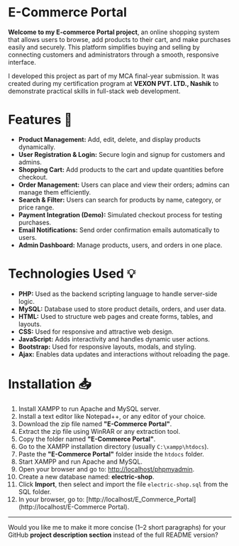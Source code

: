 # E-Commerce Portal
**Welcome to my E-commerce Portal project**, an online shopping system that allows users to browse, add products to their cart, and make purchases easily and securely. This platform simplifies buying and selling by connecting customers and administrators through a smooth, responsive interface.

I developed this project as part of my MCA final-year submission. It was created during my certification program at **VEXON PVT. LTD., Nashik** to demonstrate practical skills in full-stack web development.

# Features 🛒

* **Product Management:** Add, edit, delete, and display products dynamically.
* **User Registration & Login:** Secure login and signup for customers and admins.
* **Shopping Cart:** Add products to the cart and update quantities before checkout.
* **Order Management:** Users can place and view their orders; admins can manage them efficiently.
* **Search & Filter:** Users can search for products by name, category, or price range.
* **Payment Integration (Demo):** Simulated checkout process for testing purchases.
* **Email Notifications:** Send order confirmation emails automatically to users.
* **Admin Dashboard:** Manage products, users, and orders in one place.

# Technologies Used 💡

* **PHP:** Used as the backend scripting language to handle server-side logic.
* **MySQL:** Database used to store product details, orders, and user data.
* **HTML:** Used to structure web pages and create forms, tables, and layouts.
* **CSS:** Used for responsive and attractive web design.
* **JavaScript:** Adds interactivity and handles dynamic user actions.
* **Bootstrap:** Used for responsive layouts, modals, and styling.
* **Ajax:** Enables data updates and interactions without reloading the page.

# Installation 📥

1. Install XAMPP to run Apache and MySQL server.
2. Install a text editor like Notepad++, or any editor of your choice.
3. Download the zip file named **"E-Commerce Portal"**.
4. Extract the zip file using WinRAR or any extraction tool.
5. Copy the folder named **"E-Commerce Portal"**.
6. Go to the XAMPP installation directory (usually `C:\xampp\htdocs`).
7. Paste the **"E-Commerce Portal"** folder inside the `htdocs` folder.
8. Start XAMPP and run Apache and MySQL.
9. Open your browser and go to: [http://localhost/phpmyadmin](http://localhost/phpmyadmin).
10. Create a new database named: **electric-shop**.
11. Click **Import**, then select and import the file `electric-shop.sql` from the SQL folder.
12. In your browser, go to: [http://localhost/E_Commerce_Portal](http://localhost/E-Commerce Portal).

---

Would you like me to make it more concise (1–2 short paragraphs) for your GitHub **project description section** instead of the full README version?
